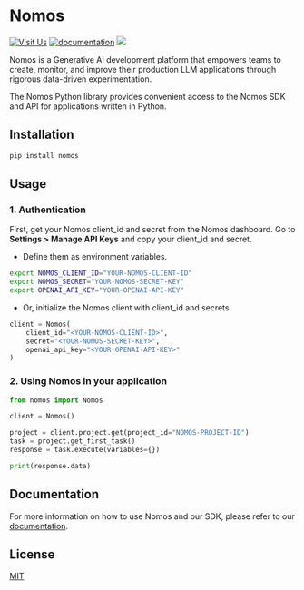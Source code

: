 # Nomos

[![Visit Us](https://img.shields.io/badge/visit_us-nomos-orange)](https://docs.getnomos.com) [![documentation](https://img.shields.io/badge/docs-docs?label=documentation)](https://docs.getnomos.com) [![](https://img.shields.io/badge/Join%20our%20community-Discord-blue)](https://discord.gg/xEPFsvSmkb)

Nomos is a Generative AI development platform that empowers teams to create, monitor, and improve their production LLM applications through rigorous data-driven experimentation.

The Nomos Python library provides convenient access to the Nomos SDK and API for applications written in Python.

## Installation

```bash
pip install nomos
```

## Usage

### 1. Authentication

First, get your Nomos client_id and secret from the Nomos dashboard. Go to **Settings > Manage API Keys** and copy your client_id and secret.

- Define them as environment variables.

```bash
export NOMOS_CLIENT_ID="YOUR-NOMOS-CLIENT-ID"
export NOMOS_SECRET="YOUR-NOMOS-SECRET-KEY"
export OPENAI_API_KEY="YOUR-OPENAI-API-KEY"
```

- Or, initialize the Nomos client with client_id and secrets.

```python
client = Nomos(
    client_id="<YOUR-NOMOS-CLIENT-ID>",
    secret="<YOUR-NOMOS-SECRET-KEY>",
    openai_api_key="<YOUR-OPENAI-API-KEY>"
)
```

### 2. Using Nomos in your application

```python
from nomos import Nomos

client = Nomos()

project = client.project.get(project_id="NOMOS-PROJECT-ID")
task = project.get_first_task()
response = task.execute(variables={})

print(response.data)
```

## Documentation

For more information on how to use Nomos and our SDK, please refer to our [documentation](https://docs.getnomos.com/).

## License

[MIT](https://choosealicense.com/licenses/mit/)
